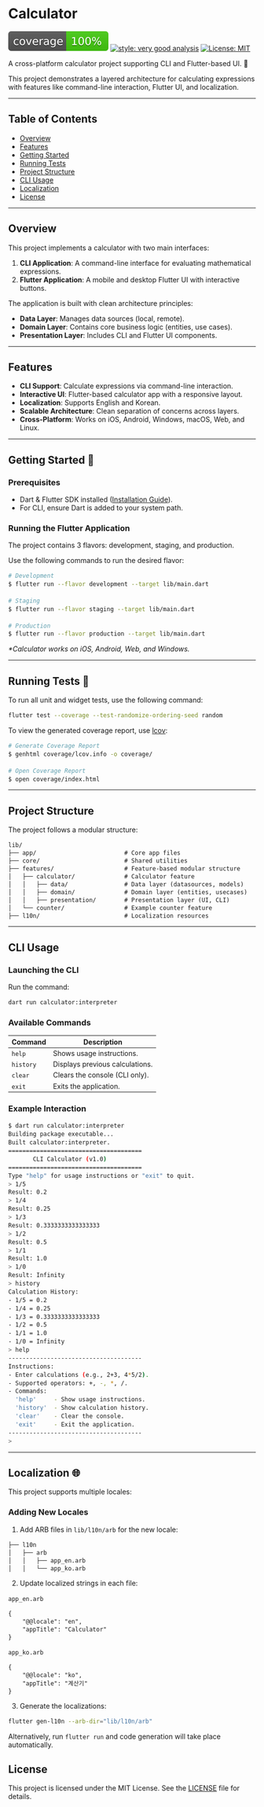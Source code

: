 # Calculator

![coverage][coverage_badge]
[![style: very good analysis][very_good_analysis_badge]][very_good_analysis_link]
[![License: MIT][license_badge]][license_link]

A cross-platform calculator project supporting CLI and Flutter-based UI. 🤖

This project demonstrates a layered architecture for calculating expressions with features like command-line interaction, Flutter UI, and localization.

---

## Table of Contents

- [Overview](#overview)
- [Features](#features)
- [Getting Started](#getting-started-)
- [Running Tests](#running-tests-)
- [Project Structure](#project-structure)
- [CLI Usage](#cli-usage)
- [Localization](#localization-)
- [License](#license)

---

## Overview

This project implements a calculator with two main interfaces:

1. **CLI Application**: A command-line interface for evaluating mathematical expressions.
2. **Flutter Application**: A mobile and desktop Flutter UI with interactive buttons.

The application is built with clean architecture principles:

- **Data Layer**: Manages data sources (local, remote).
- **Domain Layer**: Contains core business logic (entities, use cases).
- **Presentation Layer**: Includes CLI and Flutter UI components.

---

## Features

- **CLI Support**: Calculate expressions via command-line interaction.
- **Interactive UI**: Flutter-based calculator app with a responsive layout.
- **Localization**: Supports English and Korean.
- **Scalable Architecture**: Clean separation of concerns across layers.
- **Cross-Platform**: Works on iOS, Android, Windows, macOS, Web, and Linux.

---

## Getting Started 🚀

### Prerequisites

- Dart & Flutter SDK installed ([Installation Guide](https://docs.flutter.dev/get-started/install)).
- For CLI, ensure Dart is added to your system path.

### Running the Flutter Application

The project contains 3 flavors: development, staging, and production.

Use the following commands to run the desired flavor:

```sh
# Development
$ flutter run --flavor development --target lib/main.dart

# Staging
$ flutter run --flavor staging --target lib/main.dart

# Production
$ flutter run --flavor production --target lib/main.dart
```

_\*Calculator works on iOS, Android, Web, and Windows._

---

## Running Tests 🧪

To run all unit and widget tests, use the following command:

```sh
flutter test --coverage --test-randomize-ordering-seed random
```

To view the generated coverage report, use [lcov](https://github.com/linux-test-project/lcov):

```sh
# Generate Coverage Report
$ genhtml coverage/lcov.info -o coverage/

# Open Coverage Report
$ open coverage/index.html
```

---

## Project Structure

The project follows a modular structure:

```log
lib/
├── app/                         # Core app files
├── core/                        # Shared utilities
├── features/                    # Feature-based modular structure
│   ├── calculator/              # Calculator feature
│   │   ├── data/                # Data layer (datasources, models)
│   │   ├── domain/              # Domain layer (entities, usecases)
│   │   ├── presentation/        # Presentation layer (UI, CLI)
│   └── counter/                 # Example counter feature
├── l10n/                        # Localization resources
```

---

## CLI Usage

### Launching the CLI

Run the command:

```sh
dart run calculator:interpreter
```

### Available Commands

| Command   | Description                     |
| --------- | ------------------------------- |
| `help`    | Shows usage instructions.       |
| `history` | Displays previous calculations. |
| `clear`   | Clears the console (CLI only).  |
| `exit`    | Exits the application.          |

### Example Interaction

```sh
$ dart run calculator:interpreter
Building package executable...
Built calculator:interpreter.
======================================
       CLI Calculator (v1.0)
======================================
Type "help" for usage instructions or "exit" to quit.
> 1/5
Result: 0.2
> 1/4
Result: 0.25
> 1/3
Result: 0.3333333333333333
> 1/2
Result: 0.5
> 1/1
Result: 1.0
> 1/0
Result: Infinity
> history
Calculation History:
- 1/5 = 0.2
- 1/4 = 0.25
- 1/3 = 0.3333333333333333
- 1/2 = 0.5
- 1/1 = 1.0
- 1/0 = Infinity
> help
--------------------------------------
Instructions:
- Enter calculations (e.g., 2+3, 4*5/2).
- Supported operators: +, -, *, /.
- Commands:
  'help'     - Show usage instructions.
  'history'  - Show calculation history.
  'clear'    - Clear the console.
  'exit'     - Exit the application.
--------------------------------------
>
```

---

## Localization 🌐

This project supports multiple locales:

### Adding New Locales

1. Add ARB files in `lib/l10n/arb` for the new locale:

```log
├── l10n
│   ├── arb
│   │   ├── app_en.arb
│   │   └── app_ko.arb
```

2. Update localized strings in each file:

`app_en.arb`

```arb
{
    "@@locale": "en",
    "appTitle": "Calculator"
}
```

`app_ko.arb`

```arb
{
    "@@locale": "ko",
    "appTitle": "계산기"
}
```

3. Generate the localizations:

```sh
flutter gen-l10n --arb-dir="lib/l10n/arb"
```

Alternatively, run `flutter run` and code generation will take place automatically.

## License

This project is licensed under the MIT License. See the [LICENSE](LICENSE) file for details.

[coverage_badge]: coverage_badge.svg
[very_good_analysis_badge]: https://img.shields.io/badge/style-very_good_analysis-B22C89.svg
[very_good_analysis_link]: https://pub.dev/packages/very_good_analysis
[license_badge]: https://img.shields.io/badge/license-MIT-blue.svg
[license_link]: https://opensource.org/licenses/MIT
